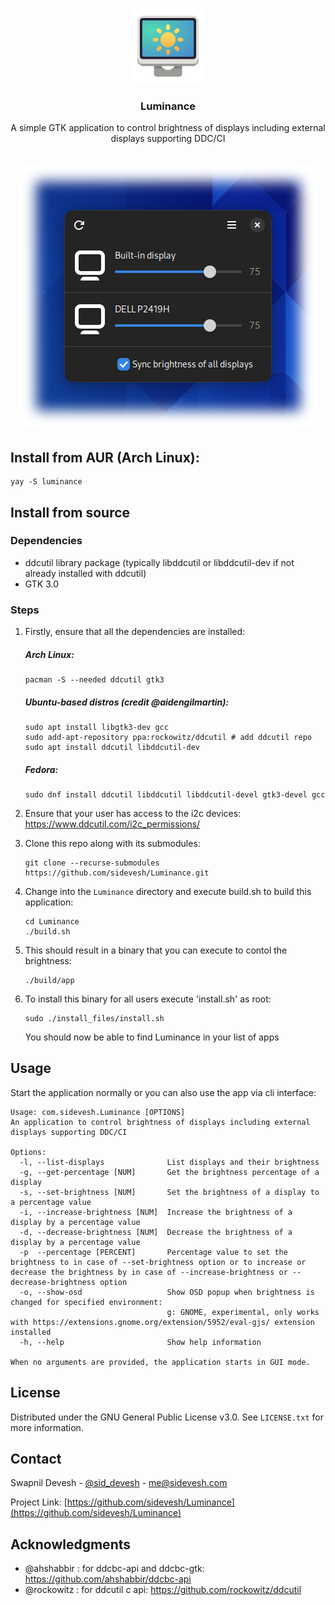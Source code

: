 <a name="readme-top"></a>

<br />
<div align="center">
  <a href="https://github.com/sidevesh/Luminance">
    <img src="icons/icon.svg" alt="Logo" width="120" height="120">
  </a>

<h3 align="center">Luminance</h3>

  <p align="center">
    A simple GTK application to control brightness of displays including external displays supporting DDC/CI
    <br />
    <br />
  </p>
</div>

<div align="center">
  <img src="screenshots/screenshot-faded.png" alt="Screenshot">
</div>



## Install from AUR (Arch Linux):
  
  ```
  yay -S luminance
  ```



## Install from source

### Dependencies
- ddcutil library package (typically libddcutil or libddcutil-dev if not already installed with ddcutil)
- GTK 3.0

### Steps
1. Firstly, ensure that all the dependencies are installed:

    ##### Arch Linux:
    ```
    pacman -S --needed ddcutil gtk3
    ```
    
    ##### Ubuntu-based distros (credit @aidengilmartin):
    ```
    sudo apt install libgtk3-dev gcc
    sudo add-apt-repository ppa:rockowitz/ddcutil # add ddcutil repo
    sudo apt install ddcutil libddcutil-dev
    ```
    ##### Fedora:
    ```
    sudo dnf install ddcutil libddcutil libddcutil-devel gtk3-devel gcc
    ```

2. Ensure that your user has access to the i2c devices:
https://www.ddcutil.com/i2c_permissions/

3. Clone this repo along with its submodules:
    ```
    git clone --recurse-submodules https://github.com/sidevesh/Luminance.git
    ```

4. Change into the `Luminance` directory and execute build.sh to build this application:
    ```
    cd Luminance
    ./build.sh
    ```

5. This should result in a binary that you can execute to contol the brightness:
    ```
    ./build/app
    ```

6. To install this binary for all users execute 'install.sh' as root:
    ```
    sudo ./install_files/install.sh
    ```

    You should now be able to find Luminance in your list of apps


## Usage

Start the application normally or you can also use the app via cli interface:
```
Usage: com.sidevesh.Luminance [OPTIONS]
An application to control brightness of displays including external displays supporting DDC/CI

Options:
  -l, --list-displays              List displays and their brightness
  -g, --get-percentage [NUM]       Get the brightness percentage of a display
  -s, --set-brightness [NUM]       Set the brightness of a display to a percentage value
  -i, --increase-brightness [NUM]  Increase the brightness of a display by a percentage value
  -d, --decrease-brightness [NUM]  Decrease the brightness of a display by a percentage value
  -p  --percentage [PERCENT]       Percentage value to set the brightness to in case of --set-brightness option or to increase or decrease the brightness by in case of --increase-brightness or --decrease-brightness option
  -o, --show-osd                   Show OSD popup when brightness is changed for specified environment:
                                   g: GNOME, experimental, only works with https://extensions.gnome.org/extension/5952/eval-gjs/ extension installed
  -h, --help                       Show help information

When no arguments are provided, the application starts in GUI mode.
```


## License

Distributed under the GNU General Public License v3.0. See `LICENSE.txt` for more information.



## Contact

Swapnil Devesh - [@sid_devesh](https://twitter.com/sid_devesh) - me@sidevesh.com

Project Link: [https://github.com/sidevesh/Luminance](https://github.com/sidevesh/Luminance)



## Acknowledgments

- @ahshabbir : for ddcbc-api and ddcbc-gtk: https://github.com/ahshabbir/ddcbc-api
- @rockowitz : for ddcutil c api: https://github.com/rockowitz/ddcutil
